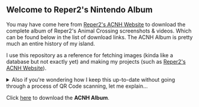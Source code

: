 ## Welcome to Reper2's Nintendo Album

You may have come here from [Reper2's ACNH Website](/acnh) to download the complete album of Reper2's Animal Crossing screenshots & videos. Which can be found below in the list of download links. The ACNH Album is pretty much an entire history of my island.

I use this repository as a reference for fetching images (kinda like a database but not exactly yet) and making my projects (such as [Reper2's ACNH Website](/acnh)).

<details>
    <summary>Also if you're wondering how I keep this up-to-date without going through a process of QR Code scanning, let me explain...</summary>
    After I've finished up whatever game I'm playing (or was playing) on my Switch, I close the game and (properly) power off the Switch. Then, I open the SD Card hatch on the back of the Switch and take out the MicroSD Card. Using a special type of USB-C (that doesn't store data) which has a SD and MicroSD Card input on the side, I insert the MicroSD Card from my Switch and plug the USB-C into the Thunderbolt port of my computer. I then load the USB Drive that has the MicroSD inserted in File Explorer and navigate to [D:\Nintendo\Album](D:\Nintendo\Album) (D is the drive letter unless D is already taken), which is where my entire Nintendo album is located. Obviously acnh is not the only thing in my album, I do take captures in other games sometimes too. After I copy+paste everything from the drive over to this folder, I have to filter out all the non-acnh content (manually) as this is just an album for acnh. When I update this, I add the new photos/videos 1 day after they were taken in case I take more in that day. I only copy+paste the folder with the new photos/videos as it would be inefficient to do it any other way.
</details>

Click [here](https://github.com/Reper2/acnh-album/archive/refs/heads/acnh.zip) to download the **ACNH Album**.
